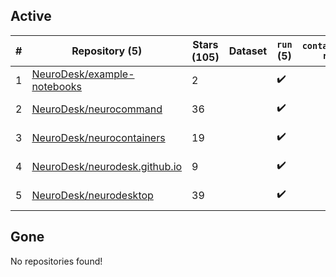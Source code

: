 ## Active
| # | Repository (5) | Stars (105) | Dataset | `run` (5) | `containers-run` | Last Modified |
| --- | --- | --- | --- | --- | --- | --- |
| 1 | [NeuroDesk/example-notebooks](https://github.com/NeuroDesk/example-notebooks) | 2 |  | :heavy_check_mark: |  | 2024-05-18 11:30:41+00:00 |
| 2 | [NeuroDesk/neurocommand](https://github.com/NeuroDesk/neurocommand) | 36 |  | :heavy_check_mark: |  | 2024-05-25 11:30:07+00:00 |
| 3 | [NeuroDesk/neurocontainers](https://github.com/NeuroDesk/neurocontainers) | 19 |  | :heavy_check_mark: |  | 2024-05-28 06:56:30+00:00 |
| 4 | [NeuroDesk/neurodesk.github.io](https://github.com/NeuroDesk/neurodesk.github.io) | 9 |  | :heavy_check_mark: |  | 2024-05-28 05:16:03+00:00 |
| 5 | [NeuroDesk/neurodesktop](https://github.com/NeuroDesk/neurodesktop) | 39 |  | :heavy_check_mark: |  | 2024-05-25 11:32:16+00:00 |

## Gone
No repositories found!
